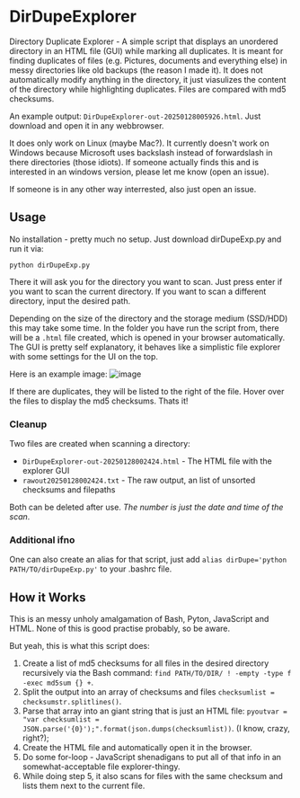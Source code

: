 # DirDupeExplorer
Directory Duplicate Explorer - A simple script that displays an unordered directory in an HTML file (GUI) while marking all duplicates. It is meant for finding duplicates of files (e.g. Pictures, documents and everything else) in messy directories like old backups (the reason I made it). It does not automatically modify anything in the directory, it just viasulizes the content of the directory while highlighting duplicates. Files are compared with md5 checksums.

An example output: `DirDupeExplorer-out-20250128005926.html`. Just download and open it in any webbrowser.

It does only work on Linux (maybe Mac?). It currently doesn't work on Windows because Microsoft uses backslash instead of forwardslash in there directories (those idiots). If someone actually finds this and is interested in an windows version, please let me know (open an issue).

If someone is in any other way interrested, also just open an issue. 

## Usage

No installation - pretty much no setup. Just download dirDupeExp.py and run it via:

`python dirDupeExp.py`

There it will ask you for the directory you want to scan. Just press enter if you want to scan the current directory. If you want to scan a different directory, input the desired path.

Depending on the size of the directory and the storage medium (SSD/HDD) this may take some time. In the folder you have run the script from, there will be a `.html` file created, which is opened in your browser automatically. The GUI is pretty self explanatory, it behaves like a simplistic file explorer with some settings for the UI on the top.

Here is an example image:
![image](https://github.com/user-attachments/assets/46eb2e5c-947c-4a60-adfd-4236db3e82f5)

If there are duplicates, they will be listed to the right of the file. Hover over the files to display the md5 checksums. Thats it!

### Cleanup
Two files are created when scanning a directory:

- `DirDupeExplorer-out-20250128002424.html` - The HTML file with the explorer GUI
- `rawout20250128002424.txt` - The raw output, an list of unsorted checksums and filepaths

Both can be deleted after use. *The number is just the date and time of the scan*.

### Additional ifno
One can also create an alias for that script, just add `alias dirDupe='python PATH/TO/dirDupeExp.py'` to your .bashrc file.

## How it Works
This is an messy unholy amalgamation of Bash, Pyton, JavaScript and HTML. None of this is good practise probably, so be aware.

But yeah, this is what this script does:
1. Create a list of md5 checksums for all files in the desired directory recursively via the Bash command: `find PATH/TO/DIR/ ! -empty -type f -exec md5sum {} +`.
2. Split the output into an array of checksums and files `checksumlist = checksumstr.splitlines()`.
3. Parse that array into an giant string that is just an HTML file: `pyoutvar = "var checksumlist = JSON.parse('{0}');".format(json.dumps(checksumlist))`. (I know, crazy, right?);
4. Create the HTML file and automatically open it in the browser.
5. Do some for-loop - JavaScript shenadigans to put all of that info in an somewhat-acceptable file explorer-thingy.
6. While doing step 5, it also scans for files with the same checksum and lists them next to the current file.



